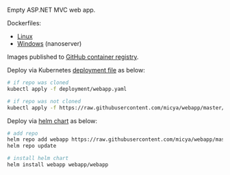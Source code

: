 Empty ASP.NET MVC web app.

Dockerfiles:

- [Linux](dockerfile/linux.dockerfile)
- [Windows](dockerfile/windows.dockerfile) (nanoserver)

Images published to [GitHub container registry](https://github.com/users/micya/packages/container/package/webapp).

Deploy via Kubernetes [deployment file](deployment/webapp.yaml) as below:

```bash
# if repo was cloned
kubectl apply -f deployment/webapp.yaml

# if repo was not cloned
kubectl apply -f https://raw.githubusercontent.com/micya/webapp/master/deployment/webapp.yaml
```

Deploy via [helm chart](charts/webapp) as below:

```bash
# add repo
helm repo add webapp https://raw.githubusercontent.com/micya/webapp/master/charts
helm repo update

# install helm chart
helm install webapp webapp/webapp
```
